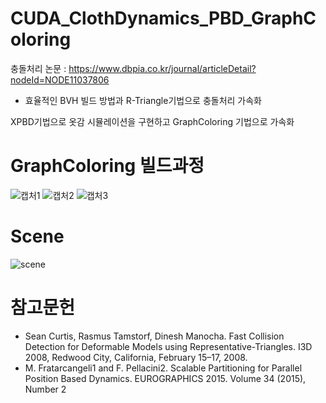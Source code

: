 # CUDA_ClothDynamics_PBD_GraphColoring

충돌처리 논문 : https://www.dbpia.co.kr/journal/articleDetail?nodeId=NODE11037806
 - 효율적인 BVH 빌드 방법과 R-Triangle기법으로 충돌처리 가속화

XPBD기법으로 옷감 시뮬레이션을 구현하고 GraphColoring 기법으로 가속화

# GraphColoring 빌드과정
![캡처1](https://user-images.githubusercontent.com/86860544/228162800-9cfeaa45-2ed1-44c8-8a71-c01bfbe951a8.JPG)
![캡처2](https://user-images.githubusercontent.com/86860544/228162805-86a0e1b5-5b5d-4c3b-85c8-72e909a6b05b.JPG)
![캡처3](https://user-images.githubusercontent.com/86860544/228162813-a4ad4c4c-63ca-4264-8e26-3df8e72eab8f.JPG)

# Scene
![scene](https://user-images.githubusercontent.com/86860544/228162854-b719f67a-e0f0-4d6b-ac8a-76161953c94a.gif)


# 참고문헌
 - Sean Curtis, Rasmus Tamstorf, Dinesh Manocha. Fast Collision Detection for Deformable Models using Representative-Triangles. I3D 2008, Redwood City, California, February 15–17, 2008.
 - M. Fratarcangeli1 and F. Pellacini2. Scalable Partitioning for Parallel Position Based Dynamics. EUROGRAPHICS 2015. Volume 34 (2015), Number 2
